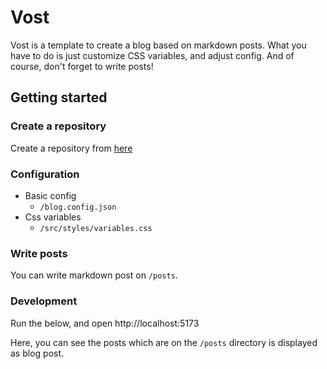 # Vost 
Vost is a template to create a blog based on markdown posts.
What you have to do is just customize CSS variables, and adjust config.
And of course, don't forget to write posts!

## Getting started

### Create a repository
Create a repository from [here](https://github.com/ryo-gk/vost/generate)

### Configuration

- Basic config
  - `/blog.config.json`
- Css variables
  - `/src/styles/variables.css`

### Write posts
You can write markdown post on `/posts`.

### Development
Run the below, and open http://localhost:5173

Here, you can see the posts which are on the `/posts` directory is displayed as blog post.


